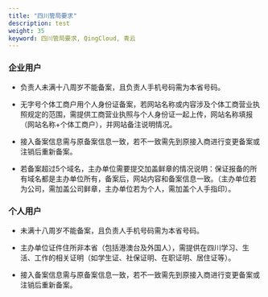 ```yaml
---
title: "四川管局要求"
description: test
weight: 35
keyword: 四川管局要求, QingCloud, 青云
---
```




### 企业用户

- 负责人未满十八周岁不能备案，且负责人手机号码需为本省号码。

- 无字号个体工商户用个人身份证备案，若网站名称或内容涉及个体工商营业执照规定的范围，需提供工商营业执照与个人身份证一起上传，网站名称填报（网站名称+个体工商户），并网站备注说明情况。

- 接入备案信息需与原备案信息一致，若不一致需先到原接入商进行变更备案或注销后重新备案。

- 若备案超过5个域名，主办单位需要提交加盖鲜章的情况说明：保证报备的所有域名都是主办单位所有，备案后，网站内容和备案信息一致。（主办单位若为公司，需加盖公司鲜章，主办单位若为个人，需加盖个人手指印）。


### 个人用户

- 未满十八周岁不能备案，且负责人手机号码需为本省号码。

- 主办单位证件住所非本省（包括港澳台及外国人），需提供在四川学习、生活、工作的相关证明（如学生证、社保证明、在职证明、居住证等）。

- 接入备案信息需与原备案信息一致，若不一致需先到原接入商进行变更备案或注销后重新备案。